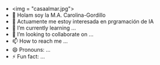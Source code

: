 - <img = "casaalmar.jpg">
- 👋 Holam soy la M.A. Carolina-Gordillo
- 👀 Actuamente me estoy interesada en prgramación de IA
- 🌱 I’m currently learning ...
- 💞️ I’m looking to collaborate on ...
- 📫 How to reach me ...
- 😄 Pronouns: ...
- ⚡ Fun fact: ...

<!---
Carolina-Gordillo/Carolina-Gordillo is a ✨ special ✨ repository because its `README.md` (this file) appears on your GitHub profile.
You can click the Preview link to take a look at your changes.
--->
